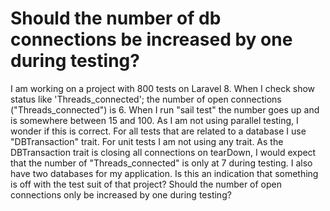 
# Should the number of db connections be increased by one during testing?

I am working on a project with 800 tests on Laravel 8. When I check show status like 'Threads_connected';  the number of open connections ("Threads_connected") is 6.
When I run "sail test" the number goes up and is somewhere between 15 and 100. As I am not using parallel testing, I wonder if this is correct. For all tests that are related to a database I use "DBTransaction" trait. For unit tests I am not using any trait.
As the DBTransaction trait is closing all connections on tearDown, I would expect that the number of "Threads_connected" is only at 7 during testing.
I also have two databases for my application.
Is this an indication that something is off with the test suit of that project? Should the number of open connections only be increased by one during testing?

        